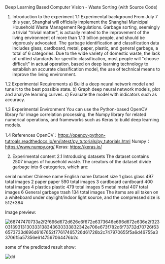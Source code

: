 Deep Learning Based Computer Vision - Waste Sorting (with Source Code)
1. Introduction to the experiment
1.1 Experimental background
From July 7 this year, Shanghai will officially implement the Shanghai Municipal Household Waste Management Regulations. Garbage sorting, seemingly a trivial "trivial matter", is actually related to the improvement of the living environment of more than 1.13 billion people, and should be vigorously advocated. The garbage identification and classification data includes glass, cardboard, metal, paper, plastic, and general garbage, a total of 6 categories. Due to the wide variety of domestic waste, the lack of unified standards for specific classification, most people will "choose difficult" in actual operation, based on deep learning technology to establish an accurate classification model, the use of technical means to improve the living environment.

1.2 Experimental Requirements
a) Build a deep neural network model and tune it to the best possible state. b) Graph deep neural network models, plot and analyze learning curves. c) Evaluate the model with indicators such as accuracy.

1.3 Experimental Environment
You can use the Python-based OpenCV library for image correlation processing, the Numpy library for related numerical operations, and frameworks such as Keras to build deep learning models.

1.4 References
OpenCV：https://opencv-python-tutroals.readthedocs.io/en/latest/py_tutorials/py_tutorials.html Numpy：https://www.numpy.org/ Keras: https://keras.io/

2. Experimental content
2.1 Introducing datasets
The dataset contains 2507 images of household waste. The creators of the dataset divide garbage into 6 categories, which are:

serial number	Chinese name	English name	Dataset size
1	glass	glass	497 total images
2	paper	paper	590 total images
3	cardboard	cardboard	400 total images
4	plastics	plastic	479 total images
5	metal	metal	407 total images
6	General garbage	trash	134 total images
The items are all taken on a whiteboard under daylight/indoor light source, and the compressed size is 512*384

Image preview:

 ![68747470733a2f2f696d672d626c6f672e6373646e696d672e636e2f32303139313130333138343630333832342e706e673f782d6f73732d70726f636573733d696d6167652f77617465726d61726b2c747970655f5a6d46755a33706f5a57356e6147567064476b2c](https://user-images.githubusercontent.com/94170592/231307311-62739c82-a0a3-41ef-812a-31640dae8de4.png)


 some of the predicted result show:
 
![dd](https://user-images.githubusercontent.com/94170592/231307202-07692340-34c5-4d3f-88c9-3de2790d99bb.png)


